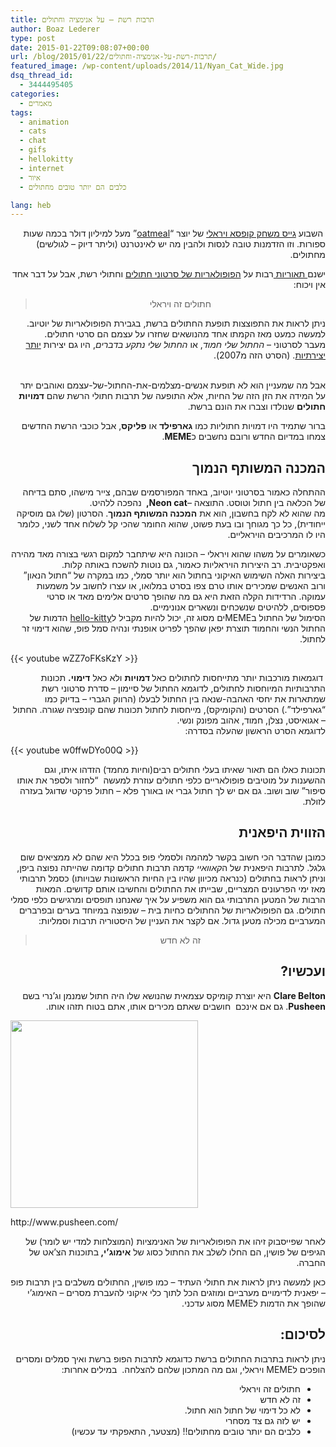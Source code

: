 ```yaml
---
title: תרבות רשת – על אנימציה וחתולים
author: Boaz Lederer
type: post
date: 2015-01-22T09:08:07+00:00
url: /blog/2015/01/22/תרבות-רשת-על-אנימציה-וחתולים/
featured_image: /wp-content/uploads/2014/11/Nyan_Cat_Wide.jpg
dsq_thread_id:
  - 3444495405
categories:
  - מאמרים
tags:
  - animation
  - cats
  - chat
  - gifs
  - hellokitty
  - internet
  - איור
  - כלבים הם יותר טובים מחתולים

lang: heb
---
```

<p dir="rtl" style="text-align: right;">
   השבוע <a title="exploding-kittens" href="https://www.kickstarter.com/projects/elanlee/exploding-kittens" target="_blank">גייס משחק קופסא ויראלי</a> של יוצר &#8220;<a href="http://theoatmeal.com/">oatmeal</a>&#8221; מעל למיליון דולר בכמה שעות ספורות. וזו הזדמנות טובה לנסות ולהבין מה יש לאינטרנט (וליתר דיוק &#8211; לגולשים) מחתולים.
</p>

<p dir="rtl" style="text-align: right;">
  ישנם<a href="http://www.pbs.org/mediashift/2013/05/why-do-cats-dominate-the-internet/"> תאוריות </a>רבות על <a href="http://thetubist.com/the-current-state-of-internet-cat-videos/">הפופולאריות של סרטוני חתולים</a> וחתולי רשת, אבל על דבר אחד אין ויכוח:
</p>

> <p dir="rtl" style="text-align: center;">
>   חתולים זה ויראלי
> </p>

<p dir="rtl" style="text-align: right;">
  ניתן לראות את התפוצצות תופעת החתולים ברשת, בגבירת הפופולאריות של יוטיוב. למעשה כמעט מאז הקמתו אחד מהנושאים שחזרו על עצמם הם סרטי חתולים.<br /> מעבר לסרטוני &#8211;<em> החתול שלי חמוד</em>, או <em>החתול שלי נתקע בדברים</em>, היו גם יצירות <a href="https://www.youtube.com/watch?v=J---aiyznGQ" target="_blank">יותר יצירתיות</a>. (הסרט הזה מ2007).
</p>

<p dir="rtl" style="text-align: right;">
  <br /> אבל מה שמעניין הוא לא תופעת אנשים-מצלמים-את-החתול-של-עצמם ואוהבים יתר על המידה את הזן הזה של החיות, אלא התופעה של תרבות חתולי הרשת שהם <strong>דמויות חתולים</strong> שנולדו וצברו את הונם ברשת.
</p>

<p dir="rtl" style="text-align: right;">
  ברור שתמיד היו דמויות חתוליות כמו <strong>גארפילד</strong> או <strong>פליקס</strong>, אבל כוכבי הרשת החדשים צמחו במדיום החדש ורובם נחשבים כ<strong>MEME</strong>.
</p>

<h2 dir="rtl" style="text-align: right;">
  המכנה המשותף הנמוך
</h2>

<p dir="rtl" style="text-align: right;">
  ההתחלה כאמור בסרטוני יוטיוב, באחד המפורסמים שבהם, צייר מישהו, סתם בדיחה של הכלאה בין חתול וטוסט. התוצאה &#8211;<strong>Neon cat, </strong> נהפכה ללהיט.<br /> מה שהוא לא לקח בחשבון, הוא את <strong>המכנה המשותף הנמוך</strong>. הסרטון (שלו גם מוסיקה ייחודית), כל כך מגוחך ובו בעת פשוט, שהוא החומר שהכי קל לשלוח אחד לשני, כלומר היו לו המרכיבים הויראליים.
</p>

<p dir="rtl" style="text-align: right;">
  כשאומרים על משהו שהוא ויראלי &#8211; הכוונה היא שיתחבר למקום רגשי בצורה מאד מהירה ואפקטיבית. רב היצירות הויראליות כאמור, גם נוטות להשכח באותה קלות.<br /> ביצירות האלה השימוש האיקוני בחתול הוא יותר סמלי, כמו במקרה של &#8220;חתול הנאון&#8221; ורוב האנשים שמכירים אותו טרם צפו בסרט במלואו, או עצרו לחשוב על משמעות עמוקה. הרדידות הקלה הזאת היא גם מה שהופך סרטים אלימים מאד או סרטי פספוסים, ללהיטים שנשכחים ונשארים אנונימיים.<br /> הסימול של החתול בMEMEים מסוג זה, יכול להיות מקביל ל<a href="http://en.wikipedia.org/wiki/Hello_Kitty">hello-kitty</a> הדמות של החתול הנשי והחמוד תוצרת יפאן שהפך לפריט אופנתי ונהיה סמל פופ, שהוא דימוי זר לחתול.
</p>

{{< youtube wZZ7oFKsKzY >}}

<p dir="rtl" style="text-align: right;">
   דוגמאות מורכבות יותר מתייחסות לחתולים כאל<strong> דמויות</strong> ולא כאל <strong>דימוי.</strong> תכונות התרבותיות המיוחסות לחתולים, לדוגמא החתול של סיימון &#8211; סדרת סרטוני רשת שמתארות את יחסי האהבה-שנאה בין החתול לבעלו (הרווק הגברי &#8211; בדיוק כמו &#8220;גארפילד&#8221;.) הסרטים (והקומיקס), מייחסות לחתול תכונות שהם קונפציה שגורה. החתול &#8211; אגואיסט, נצלן, חמוד, אהוב מפונק ונשי.<br /> לדוגמא הסרט הראשון שהעלה בסדרה:
</p>

{{< youtube w0ffwDYo00Q >}}

<p dir="rtl" style="text-align: right;">
  תכונות כאלו הם תאור שאיתו בעלי חתולים רבים(וחיות מחמד) הזדהו איתו, וגם ההשענות על מוטיבים פופולאריים כלפי חתולים עוזרת למעשה  &#8220;לחזור ולספר את אותו סיפור&#8221; שוב ושוב. גם אם יש לך חתול גברי או באורך פלא &#8211; חתול פרקטי שדוגל בעזרה לזולת.
</p>

<h2 dir="rtl" style="text-align: right;">
  הזווית היפאנית
</h2>

<p dir="rtl" style="text-align: right;">
  כמובן שהדבר הכי חשוב בקשר למהמה ולסמלי פופ בכלל היא שהם לא ממציאים שום גלגל. לתרבות היפאנית של ה<em>קאוואיי</em> קדמה תרבות חתולים קדומה שהייתה נפוצה ביפן, וניתן לראות בחתולים (כנראה מכיוון שהיו בין החיות הראשונות שבויותו) כסמל תרבותי מאז ימי הפרעונים המצריים, שבייתו את החתולים והחשיבו אותם קדושים. המאות הרבות של המטען התרבותי גם הוא משפיע על איך שאנחנו תופסים ומרגישים כלפי סמלי חתולים. גם הפופולאריות של החתולים כחיות בית &#8211; שנפוצה במיוחד בערים ובפרברים המערביים מכילה מטען גדול. אם לקצר את העניין של היסטוריה תרבות וסמליות:
</p>

> <p dir="rtl" style="text-align: center;">
>   זה לא חדש
> </p>

<h2 dir="rtl" style="text-align: right;">
  ועכשיו?
</h2>

<p dir="rtl" style="text-align: right;">
  <strong>Clare Belton</strong> היא יוצרת קומיקס עצמאית שהנושא שלו היה חתול שמנמן וג&#8217;נרי בשם <strong>Pusheen</strong>. גם אם אינכם  חושבים שאתם מכירים אותו, אתם בטוח תזהו אותו.
</p>

<div style="width: 310px" class="wp-caption alignright">
  <img class="" src="http://38.media.tumblr.com/e82fbf0a2ecc81af3c82a5d7e0e661ef/tumblr_mkuldeb8EU1qhy6c9o4_400.gif" alt="" width="300" height="300" />

  <p class="wp-caption-text">
    http://www.pusheen.com/
  </p>
</div>

<p dir="rtl" style="text-align: right;">
  לאחר שפייסבוק זיהו את הפופולאריות של האנימציות (המוצלחות למדי יש לומר) של הגיפים של פושין, הם החלו לשלב את החתול כסוג של <strong>אימוג&#8217;י, </strong>בתוכנות הצ&#8217;אט של החברה.
</p>

<p dir="rtl" style="text-align: right;">
  כאן למעשה ניתן לראות את חתולי העתיד &#8211; כמו פושין, החתולים משלבים בין תרבות פופ &#8211; יפאנית לדימויים מערביים ומוזגים הכל לתוך כלי איקוני להעברת מסרים &#8211; האימוג&#8217;י שהופך את הדמות לMEME מסוג עדכני.
</p>

<h2 dir="rtl" style="text-align: right;">
  לסיכום:
</h2>

<p dir="rtl" style="text-align: right;">
  ניתן לראות בתרבות החתולים ברשת כדוגמא לתרבות הפופ ברשת ואיך סמלים ומסרים הופכים לMEME ויראלי, וגם מה המתכון שלהם להצלחה.  במילים אחרות:
</p>

<ul dir="rtl">
  <li style="text-align: right;">
    חתולים זה ויראלי
  </li>
  <li style="text-align: right;">
    זה לא חדש
  </li>
  <li style="text-align: right;">
    לא כל דימוי של חתול הוא חתול.
  </li>
  <li style="text-align: right;">
    יש לזה גם צד מסחרי
  </li>
  <li style="text-align: right;">
    כלבים הם יותר טובים מחתולים!! (מצטער, התאפקתי עד עכשיו)
  </li>
</ul>

&nbsp;

<div class="apester-media" data-media-id="54e3b1db9cf6a70335acc997">
</div>
